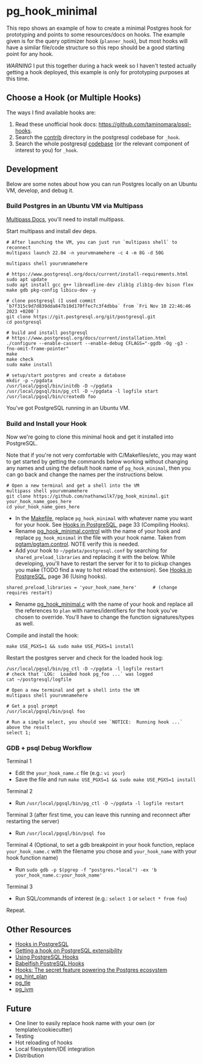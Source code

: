 # pg_hook_minimal

This repo shows an example of how to create a minimal Postgres hook for prototyping and points to some resources/docs on hooks. The example given is for the query optimizer hook (`planner_hook`), but most hooks will have a similar file/code structure so this repo should be a good starting point for any hook.

*WARNING* I put this together during a hack week so I haven't tested actually getting a hook deployed, this example is only for prototyping purposes at this time.

## Choose a Hook (or Multiple Hooks)

The ways I find available hooks are:

1. Read these unofficial hook docs: https://github.com/taminomara/psql-hooks.
2. Search the [contrib](https://github.com/postgres/postgres/tree/master/contrib) directory in the postgresql codebase for `_hook`.
3. Search the whole postgresql [codebase](https://github.com/postgres/postgres/tree/master) (or the relevant component of interest to you) for `_hook`.

## Development

Below are some notes about how you can run Postgres locally on an Ubuntu VM, develop, and debug it.

### Build Postgres in an Ubuntu VM via Multipass

[Multipass Docs](https://multipass.run), you'll need to install multipass.


Start multipass and install dev deps.
```shell
# After launching the VM, you can just run `multipass shell` to reconnect
multipass launch 22.04 -n yourvmnamehere -c 4 -m 8G -d 50G

multipass shell yourvmnamehere

# https://www.postgresql.org/docs/current/install-requirements.html
sudo apt update
sudo apt install gcc g++ libreadline-dev zlib1g zlib1g-dev bison flex make gdb pkg-config libicu-dev -y
```

```shell
# clone postgresql (I used commit `b7f315c9d7d839dda847b10d170ffec7c3f4dbba` from `Fri Nov 10 22:46:46 2023 +0200`)
git clone https://git.postgresql.org/git/postgresql.git
cd postgresql
```

```shell
# build and install postgresql
# https://www.postgresql.org/docs/current/installation.html
./configure --enable-cassert --enable-debug CFLAGS="-ggdb -Og -g3 -fno-omit-frame-pointer"
make
make check
sudo make install

# setup/start postgres and create a database
mkdir -p ~/pgdata
/usr/local/pgsql/bin/initdb -D ~/pgdata
/usr/local/pgsql/bin/pg_ctl -D ~/pgdata -l logfile start
/usr/local/pgsql/bin/createdb foo
```

You've got PostgreSQL running in an Ubuntu VM.

### Build and Install your Hook

Now we're going to clone this minimal hook and get it installed into PostgreSQL.

Note that if you're not very comfortable with C/Makefiles/etc, you may want to get started by getting the commands below working without changing any names and using the default hook name of `pg_hook_minimal`, then you can go back and change the names per the instructions below.

```
# Open a new terminal and get a shell into the VM
multipass shell yourvmnamehere
git clone https://github.com/nathanwilk7/pg_hook_minimal.git your_hook_name_goes_here
cd your_hook_name_goes_here
```

- In the [Makefile](Makefile), replace `pg_hook_minimal` with whatever name you want for your hook. See [Hooks in PostgreSQL](https://wiki.postgresql.org/images/e/e3/Hooks_in_postgresql.pdf), page 33 (Compiling Hooks).
- Rename [pg_hook_minimal.control](pg_hook_minimal.control) with the name of your hook and replace `pg_hook_minimal` in the file with your hook name. Taken from [pgtam/pgtam.control](https://github.com/eatonphil/pgtam/blob/main/pgtam.control). NOTE verify this is needed.
- Add your hook to `~/pgdata/postgresql.conf` by searching for `shared_preload_libraries` and replacing it with the below. While developing, you'll have to restart the server for it to to pickup changes you make (TODO find a way to hot reload the extension). See [Hooks in PostgreSQL](https://wiki.postgresql.org/images/e/e3/Hooks_in_postgresql.pdf), page 36 (Using hooks).
```
shared_preload_libraries = 'your_hook_name_here'      # (change requires restart)
```
- Rename [pg_hook_minimal.c](pg_hook_minimal.c) with the name of your hook and replace all the references to `plan` with names/identifiers for the hook you've chosen to override. You'll have to change the function signatures/types as well.

Compile and install the hook:
```
make USE_PGXS=1 && sudo make USE_PGXS=1 install
```

Restart the postgres server and check for the loaded hook log:
```
/usr/local/pgsql/bin/pg_ctl -D ~/pgdata -l logfile restart
# check that `LOG:  Loaded hook pg_foo ...` was logged
cat ~/postgresql/logfile
```

```
# Open a new terminal and get a shell into the VM
multipass shell yourvmnamehere

# Get a psql prompt
/usr/local/pgsql/bin/psql foo

# Run a simple select, you should see `NOTICE:  Running hook ...` above the result
select 1;
```

### GDB + psql Debug Workflow

Terminal 1
- Edit the `your_hook_name.c` file (e.g.: `vi your`)
- Save the file and run `make USE_PGXS=1 && sudo make USE_PGXS=1 install`

Terminal 2
- Run `/usr/local/pgsql/bin/pg_ctl -D ~/pgdata -l logfile restart`

Terminal 3 (after first time, you can leave this running and reconnect after restarting the server)
- Run `/usr/local/pgsql/bin/psql foo`

Terminal 4 (Optional, to set a gdb breakpoint in your hook function, replace `your_hook_name.c` with the filename you chose and `your_hook_name` with your hook function name)
- Run `sudo gdb -p $(pgrep -f "postgres.*local") -ex 'b your_hook_name.c:your_hook_name'`

Terminal 3
- Run SQL/commands of interest (e.g.: `select 1` or `select * from foo`)

Repeat.

## Other Resources

- [Hooks in PostgreSQL](https://wiki.postgresql.org/images/e/e3/Hooks_in_postgresql.pdf)
- [Getting a hook on PostgreSQL extensibility](https://archive.fosdem.org/2021/schedule/event/postgresql_extensibility/attachments/slides/4348/export/events/attachments/postgresql_extensibility/slides/4348/fosdem21_postgres_extensibility.pdf)
- [Using PostgreSQL Hooks](https://www.endpointdev.com/blog/2010/05/using-postgresql-hooks/)
- [Babelfish PostreSQL Hooks](https://babelfishpg.org/docs/internals/postgresql-hooks/)
- [Hooks: The secret feature powering the Postgres ecosystem](https://devpress.csdn.net/postgresql/62f4d9037e66823466188f42.html)
- [pg_hint_plan](https://github.com/ossc-db/pg_hint_plan)
- [pg_tle](https://github.com/aws/pg_tle/tree/main)
- [pg_ivm](https://github.com/sraoss/pg_ivm)

## Future

- One liner to easily replace hook name with your own (or template/cookiecutter)
- Testing
- Hot reloading of hooks
- Local filesystem/IDE integration
- Distribution
